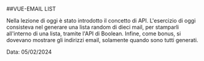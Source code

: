 ##VUE-EMAIL LIST

Nella lezione di oggi è stato introdotto il concetto di API. L'esercizio di oggi consisteva nel generare una lista random di dieci mail, per stamparli all'interno di una lista, tramite l'API di Boolean. Infine, come bonus, si dovevano mostrare gli indirizzi email, solamente quando sono tutti generati.

Data: 05/02/2024